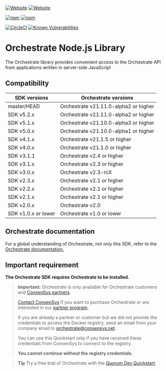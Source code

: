 [![Website](https://img.shields.io/website?label=documentation&url=https%3A%2F%2Fdocs.orchestrate.pegasys.tech%2F)](https://docs.orchestrate.pegasys.tech/)
[![Website](https://img.shields.io/website?label=website&url=https%3A%2F%2Fpegasys.tech%2Forchestrate%2F)](https://pegasys.tech/orchestrate/)

[![npm](https://img.shields.io/npm/v/pegasys-orchestrate)](https://www.npmjs.com/package/pegasys-orchestrate)
[![npm](https://img.shields.io/npm/dw/pegasys-orchestrate)](https://www.npmjs.com/package/pegasys-orchestrate)

[![CircleCI](https://img.shields.io/circleci/build/gh/PegaSysEng/orchestrate-node?token=b950a12c7c5f1ba8ae60273360c99d832301057a)](https://circleci.com/gh/PegaSysEng/orchestrate-node)
[![Known Vulnerabilities](https://snyk.io/test/github/PegaSysEng/orchestrate-node/badge.svg?targetFile=package.json)](https://snyk.io/test/github/PegaSysEng/orchestrate-node?targetFile=package.json)

# Orchestrate Node.js Library

The Orchestrate library provides convenient access to the Orchestrate API from applications written in server-side JavaScript

## Compatibility

| SDK versions        | Orchestrate versions                  |
| ------------------- | ------------------------------------- |
| master/HEAD         | Orchestrate v21.11.0-alpha2 or higher |
| SDK v5.2.x          | Orchestrate v21.11.0-alpha2 or higher |
| SDK v5.1.x          | Orchestrate v21.10.0-alpha3 or higher |
| SDK v5.0.x          | Orchestrate v21.10.0-alpha1 or higher |
| SDK v4.1.x          | Orchestrate v21.1.5 or higher         |
| SDK v4.0.x          | Orchestrate v21.1.0 or higher         |
| SDK v3.1.1          | Orchestrate v2.4 or higher            |
| SDK v3.1.x          | Orchestrate v2.3 or higher            |
| SDK v3.0.x          | Orchestrate v2.3-rcX                  |
| SDK v2.3.x          | Orchestrate v2.1 or higher            |
| SDK v2.2.x          | Orchestrate v2.1 or higher            |
| SDK v2.1.x          | Orchestrate v2.1 or higher            |
| SDK v2.0.x          | Orchestrate v2.0                      |
| SDK v1.0.x or lower | Orchestrate v1.0 or lower             |

## Orchestrate documentation

For a global understanding of Orchestrate, not only this SDK, refer to the
[Orchestrate documentation.](https://docs.orchestrate.consensys.net/)

## Important requirement

**The Orchestrate SDK requires Orchestrate to be installed.**

> **Important:** Orchestrate is only available for Orchestrate customers and
> [ConsenSys partners](https://consensys.net/solutions/partnerships/).
>
> [Contact ConsenSys](https://codefi.consensys.net/orchestrate-get-in-touch) if you want to purchase Orchestrate
> or are interested in our [partner program](https://consensys.net/solutions/partnerships/).
>
> If you are already a partner or customer but we did not provide the credentials to access the
> Docker registry, send an email from your company email to [orchestrate@consensys.net](mailto:orchestrate@consensys.net).
>
> You can use this Quickstart only if you have received these credentials from ConsenSys to connect to the registry.
>
> **You cannot continue without the registry credentials.**

> **Tip** Try a free trial of Orchestrate with the [Quorum Dev Quickstart](https://github.com/PegaSysEng/quorum-dev-quickstart/tree/master/files/orchestrate).
